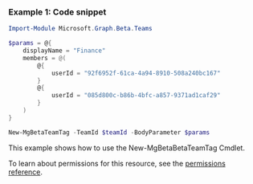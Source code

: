 ### Example 1: Code snippet

```powershellImport-Module Microsoft.Graph.Beta.Teams

$params = @{
	displayName = "Finance"
	members = @(
		@{
			userId = "92f6952f-61ca-4a94-8910-508a240bc167"
		}
		@{
			userId = "085d800c-b86b-4bfc-a857-9371ad1caf29"
		}
	)
}

New-MgBetaTeamTag -TeamId $teamId -BodyParameter $params
```
This example shows how to use the New-MgBetaBetaTeamTag Cmdlet.
To learn about permissions for this resource, see the [permissions reference](/graph/permissions-reference).

